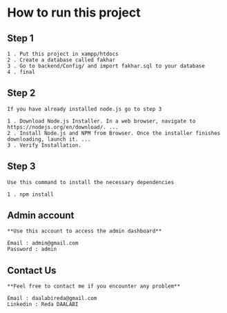 # How to run this project

## Step 1 
```
1 . Put this project in xampp/htdocs
2 . Create a database called fakhar
3 . Go to backend/Config/ and import fakhar.sql to your database
4 . final
```
## Step 2
```
If you have already installed node.js go to step 3

1 . Download Node.js Installer. In a web browser, navigate to https://nodejs.org/en/download/. ...
2 . Install Node.js and NPM from Browser. Once the installer finishes downloading, launch it. ...
3 . Verify Installation.
```
## Step 3

```
Use this command to install the necessary dependencies

1 . npm install
```

## Admin account

```
**Use this account to access the admin dashboard**

Email : admin@gmail.com
Password : admin
```
## Contact Us

```
**Feel free to contact me if you encounter any problem**

Email : daalabireda@gmail.com
Linkedin : Reda DAALABI

```

